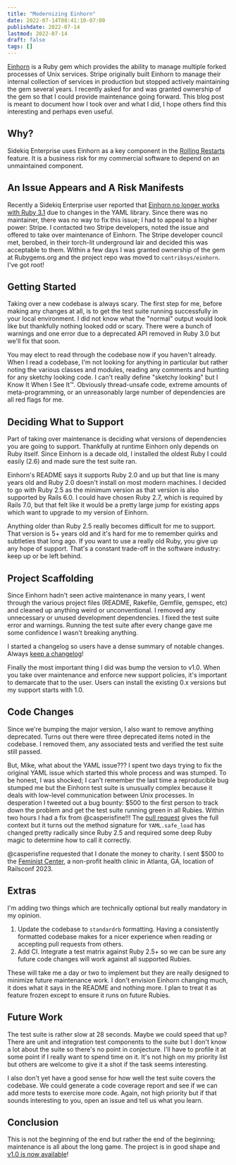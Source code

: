 ```yaml
---
title: "Modernizing Einhorn"
date: 2022-07-14T08:41:10-07:00
publishdate: 2022-07-14
lastmod: 2022-07-14
draft: false
tags: []
---
```


[Einhorn](https://github.com/contribsys/einhorn) is a Ruby gem which provides the ability to manage multiple forked processes of Unix services.
Stripe originally built Einhorn to manage their internal collection of
services in production but stopped actively maintaining the gem several years.
I recently asked for and was granted ownership of the gem so that I could provide maintenance going forward.
This blog post is meant to document how I took over and what I did, I hope others find this interesting and perhaps even useful.

## Why?

Sidekiq Enterprise uses Einhorn as a key component in the [Rolling Restarts](https://github.com/mperham/sidekiq/wiki/Ent-Rolling-Restarts) feature.
It is a business risk for my commercial software to depend on an unmaintained component.

## An Issue Appears and A Risk Manifests

Recently a Sidekiq Enterprise user reported that [Einhorn no longer works with Ruby 3.1](https://github.com/mperham/sidekiq/issues/5400) due to
changes in the YAML library.
Since there was no maintainer, there was no way to fix this issue;
I had to appeal to a higher power: Stripe.
I contacted two Stripe developers, noted the issue and offered to take over maintenance of Einhorn.
The Stripe developer council met, berobed, in their torch-lit underground lair and decided this was acceptable to them.
Within a few days I was granted ownership of the gem at Rubygems.org and the project repo was moved to `contribsys/einhorn`.
I've got root!

## Getting Started

Taking over a new codebase is always scary.
The first step for me, before making any changes at all, is to get the test suite running successfully in your local environment.
I did not know what the "normal" output would look like but thankfully nothing looked odd or scary.
There were a bunch of warnings and one error due to a deprecated API removed in Ruby 3.0 but we'll fix that soon.

You may elect to read through the codebase now if you haven't already.
When I read a codebase, I'm not looking for anything in particular but rather noting the various classes and modules, reading any comments and hunting for any sketchy looking code.
I can't really define "sketchy looking" but I Know It When I See It™.
Obviously thread-unsafe code, extreme amounts of meta-programming, or an unreasonably large number of dependencies are all red flags for me.

## Deciding What to Support

Part of taking over maintenance is deciding what versions of dependencies you are going to support.
Thankfully at runtime Einhorn only depends on Ruby itself.
Since Einhorn is a decade old, I installed the oldest Ruby I could easily (2.6) and made sure the test suite ran.
 
Einhorn's README says it supports Ruby 2.0 and up but that line is many years old and Ruby 2.0 doesn't install on most modern machines. I decided to go with Ruby 2.5 as the minimum version as that version is also supported by Rails 6.0. I could have chosen Ruby 2.7, which is required by Rails 7.0, but that felt like it would be a pretty large jump for existing apps which want to upgrade to my version of Einhorn.

Anything older than Ruby 2.5 really becomes difficult for me to support. That version is 5+ years old and it's hard for me to remember quirks and subtleties that long ago. If you want to use a really old Ruby, you give up any hope of support. That's a constant trade-off in the software industry: keep up or be left behind.

## Project Scaffolding

Since Einhorn hadn't seen active maintenance in many years, I went through the various project files (README, Rakefile, Gemfile, gemspec, etc) and cleaned up anything weird or unconventional.
I removed any unnecessary or unused development dependencies.
I fixed the test suite error and warnings.
Running the test suite after every change gave me some confidence I wasn't breaking anything.

I started a changelog so users have a dense summary of notable changes. Always [keep a changelog](https://keepachangelog.com)!

Finally the most important thing I did was bump the version to v1.0.
When you take over maintenance and enforce new support policies, it's important to demarcate that to the user.
Users can install the existing 0.x versions but my support starts with 1.0.

## Code Changes

Since we're bumping the major version, I also want to remove anything deprecated.
Turns out there were three deprecated items noted in the codebase.
I removed them, any associated tests and verified the test suite still passed.

But, Mike, what about the YAML issue???
I spent two days trying to fix the original YAML issue which started this whole process and was stumped.
To be honest, I was shocked; I can't remember the last time a reproducible bug stumped me but the Einhorn test suite is unusually complex because it deals with low-level communication between Unix processes.
In desperation I tweeted out a bug bounty: $500 to the first person to track down the problem and get the test suite running green in all Rubies.
Within two hours I had a fix from @casperisfine!!!
The [pull request](https://github.com/contribsys/einhorn/pull/106) gives the full context but it turns out the method signature for `YAML.safe_load` has changed pretty radically since Ruby 2.5 and required some deep Ruby magic to determine how to call it correctly.

@casperisfine requested that I donate the money to charity. I sent $500 to the [Feminist Center](https://feministcenter.org/donate/), a non-profit health clinic in Atlanta, GA, location of Railsconf 2023.

## Extras

I'm adding two things which are technically optional but really mandatory in my opinion.

1. Update the codebase to `standardrb` formatting. Having a consistently formatted codebase makes for a nicer experience when reading or accepting pull requests from others.
2. Add CI. Integrate a test matrix against Ruby 2.5+ so we can be sure any future code changes will work against all supported Rubies.

These will take me a day or two to implement but they are really designed to minimize future maintenance work.
I don't envision Einhorn changing much, it does what it says in the README and nothing more.
I plan to treat it as feature frozen except to ensure it runs on future Rubies.

## Future Work

The test suite is rather slow at 28 seconds. Maybe we could speed that up?
There are unit and integration test components to the suite but I don't know a lot about the suite so there's no point in conjecture.
I'll have to profile it at some point if I really want to spend time on it.
It's not high on my priority list but others are welcome to give it a shot if the task seems interesting.

I also don't yet have a good sense for how well the test suite covers the codebase.
We could generate a code coverage report and see if we can add more tests to exercise more code.
Again, not high priority but if that sounds interesting to you, open an issue and tell us what you learn.

## Conclusion

This is not the beginning of the end but rather the end of the beginning;
maintenance is all about the long game.
The project is in good shape and [v1.0 is now available](https://github.com/contribsys/einhorn/blob/main/Changes.md#100)!
